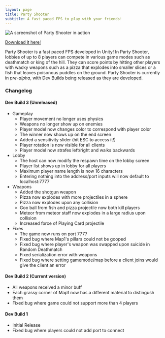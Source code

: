 ```yaml
---
layout: page
title: Party Shooter
subtitle: A fast paced FPS to play with your friends!
---
```


![A screenshot of Party Shooter in action](https://i.ibb.co/nDJcCK4/Screenshot-from-2023-05-21-23-00-23.png)

[Download it here!](https://drive.google.com/file/d/1AuwU0v7oqLcdqL5f5_u8eMEcbnIr37rP/view?usp=sharing)

Party Shooter is a fast paced FPS developed in Unity! In Party Shooter, lobbies of up to 8 players can compete in various game modes such as deathmatch or king of the hill. They can score points by hitting other players with wacky weapons such as a pizza that explodes into smaller slices or a fish that leaves poisonous puddles on the ground. Party Shooter is currently in *pre-alpha*, with Dev Builds being released as they are developed. 

### Changelog
#### Dev Build 3 (Unreleased)
- Gameplay
    - Player movement no longer uses physics
    - Weapons no longer show up on enemies
    - Player model now changes color to correspond with player color
    - The winner now shows up on the end screen
    - Added a sensitivity slider (hit ESC to access it!)
    - Player rotation is now visible for all clients
    - Player model now strafes left/right and walks backwards
- Lobby
    - The host can now modify the respawn time on the lobby screen
    - Player list shows up in lobby for all players
    - Maximum player name length is now 16 characters
    - Entering nothing into the address/port inputs will now default to localhost:7777
- Weapons
    - Added the shotgun weapon
    - Pizza now explodes with more projectiles in a sphere
    - Pizza now explodes upon any collision
    - Goo ball from fish and pizza projectile now both kill players
    - Meteor from meteor staff now explodes in a large radius upon collision
    - Increased force of Playing Card projectile
- Fixes
    - The game now runs on port 7777
    - Fixed bug where Map1's pillars could not be gooped
    - Fixed bug where player's weapon was swapped upon suicide in Random Deathmatch
    - Fixed serialization error with weapons
    - Fixed bug where setting gamemode/map before a client joins would give the client an error

#### Dev Build 2 (Current version)
- All weapons received a minor buff
- Each grassy corner of Map1 now has a different material to distingush them
- Fixed bug where game could not support more than 4 players

#### Dev Build 1
- Initial Release
- Fixed bug where players could not add port to connect

